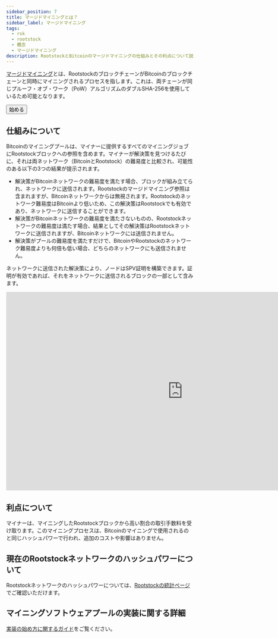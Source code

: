 ```yaml
---
sidebar_position: 7
title: マージドマイニングとは？
sidebar_label: マージドマイニング
tags:
  - rsk
  - rootstock
  - 概念
  - マージドマイニング
description: RootstockとBitcoinのマージドマイニングの仕組みとその利点について説明します。
---
```


[マージドマイニング](https://rootstock.io/mine-btc-with-rootstock/)とは、RootstockのブロックチェーンがBitcoinのブロックチェーンと同時にマイニングされるプロセスを指します。これは、両チェーンが同じプルーフ・オブ・ワーク（PoW）アルゴリズムのダブルSHA-256を使用しているため可能となります。

<Button href="/node-operators/merged-mining/getting-started/">始める</Button>

## 仕組みについて

Bitcoinのマイニングプールは、マイナーに提供するすべてのマイニングジョブにRootstockブロックへの参照を含めます。マイナーが解決策を見つけるたびに、それは両ネットワーク（BitcoinとRootstock）の難易度と比較され、可能性のある以下の3つの結果が提示されます。

- 解決策がBitcoinネットワークの難易度を満たす場合、ブロックが組み立てられ、ネットワークに送信されます。Rootstockのマージドマイニング参照は含まれますが、Bitcoinネットワークからは無視されます。Rootstockのネットワーク難易度はBitcoinより低いため、この解決策はRootstockでも有効であり、ネットワークに送信することができます。
- 解決策がBitcoinネットワークの難易度を満たさないものの、Rootstockネットワークの難易度は満たす場合、結果としてその解決策はRootstockネットワークに送信されますが、Bitcoinネットワークには送信されません。
- 解決策がプールの難易度を満たすだけで、BitcoinやRootstockのネットワーク難易度よりも何倍も低い場合、どちらのネットワークにも送信されません。

ネットワークに送信された解決策により、ノードはSPV証明を構築できます。証明が有効であれば、それをネットワークに送信されるブロックの一部として含みます。

<div class="video-container">
  <iframe width="949" height="534" src="https://youtube.com/embed/l3DkV2tkjU0" frameborder="0" allow="accelerometer; autoplay; encrypted-media; gyroscope; picture-in-picture" allowfullscreen></iframe>
</div>

## 利点について

マイナーは、マイニングしたRootstockブロックから高い割合の取引手数料を受け取ります。このマイニングプロセスは、Bitcoinのマイニングで使用されるのと同じハッシュパワーで行われ、追加のコストや影響はありません。

## 現在のRootstockネットワークのハッシュパワーについて

Rootstockネットワークのハッシュパワーについては、[Rootstockの統計ページ](https://stats.rootstock.io)でご確認いただけます。

## マイニングソフトウェアプールの実装に関する詳細

[実装の始め方に関するガイド](/node-operators/merged-mining/getting-started/)をご覧ください。
